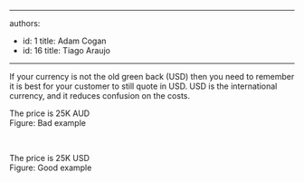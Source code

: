 

---
authors:
  - id: 1
    title: Adam Cogan
  - id: 16
    title: Tiago Araujo
---




<span class='intro'> <p>If your currency is not the old green back (USD) then you need to remember it is best for your customer to still quote in USD. USD is the international currency, and it reduces confusion on the costs. </p> </span>

<p>​The price is 25K AUD<br><span class="ssw-rteStyle-FigureBad">Figure&#58; Bad example</span></p><p><br></p><p>The price is 25K USD<br><span class="ssw-rteStyle-FigureGood">Figure&#58; Good example</span></p>


